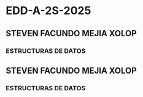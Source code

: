 # EDD-A-2S-2025

## STEVEN FACUNDO MEJIA XOLOP
### ESTRUCTURAS DE DATOS

## STEVEN FACUNDO MEJIA XOLOP
### ESTRUCTURAS DE DATOS